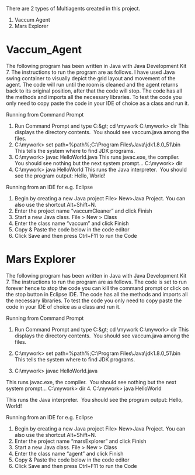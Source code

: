 There are 2 types of Multiagents created in this project. 
1. Vaccum Agent
2. Mars Explorer

# Vaccum_Agent

The following program has been written in Java with Java
Development Kit 7. The instructions to run the program are
as follows. I have used Java swing container to visually depict
the grid layout and movement of the agent. The code will
run until the room is cleaned and the agent returns back to
its original position, after that the code will stop.
The code has all the methods and imports all the necessary
libraries. To test the code you only need to copy paste the
code in your IDE of choice as a class and run it.

Running from Command Prompt
1. Run Command Prompt and type
C:\&gt; cd \mywork
C:\mywork&gt; dir
This displays the directory contents.  You should see vaccum.java among the files.
2. C:\mywork&gt; set path=%path%;C:\Program Files\Java\jdk1.8.0_51\bin
This tells the system where to find JDK programs.
3. C:\mywork&gt; javac HelloWorld.java
This runs javac.exe, the compiler.  You should see nothing but the next system prompt...
C:\mywork&gt; dir
4. C:\mywork&gt; java HelloWorld
This runs the Java interpreter.  You should see the program output:
Hello, World!

Running from an IDE for e.g. Eclipse
1. Begin by creating a new Java project File&gt; New&gt;Java Project. You can also use the
shortcut Alt+Shift+N.
2. Enter the project name “vaccumCleaner” and click Finish
3. Start a new Java class. File &gt; New &gt; Class
4. Enter the class name “vaccum” and click Finish
5. Copy &amp; Paste the code below in the code editor
6. Click Save and then press Ctrl+F11 to run the Code



# Mars Explorer
The following program has been written in Java
with Java Development Kit 7. The instructions to
run the program are as follows. The code is set to
run forever hence to stop the code you can kill
the command prompt or click on the stop button
in Eclipse IDE.
The code has all the methods and imports all the
necessary libraries. To test the code you only
need to copy paste the code in your IDE of choice
as a class and run it.

Running from Command Prompt
1. Run Command Prompt and type
C:\&gt; cd \mywork
C:\mywork&gt; dir
This displays the directory contents.  You should see vaccum.java among the files.
2. C:\mywork&gt; set path=%path%;C:\Program Files\Java\jdk1.8.0_51\bin
This tells the system where to find JDK programs.

3. C:\mywork&gt; javac HelloWorld.java

This runs javac.exe, the compiler.  You should see nothing but the next system prompt...
C:\mywork&gt; dir
4. C:\mywork&gt; java HelloWorld

This runs the Java interpreter.  You should see the program output:
Hello, World!

Running from an IDE for e.g. Eclipse

1. Begin by creating a new Java project File&gt; New&gt;Java Project. You can also use
the shortcut Alt+Shift+N.
2. Enter the project name “marsExplorer” and click Finish
3. Start a new Java class. File &gt; New &gt; Class
4. Enter the class name “agent” and click Finish
5. Copy &amp; Paste the code below in the code editor
6. Click Save and then press Ctrl+F11 to run the Code


